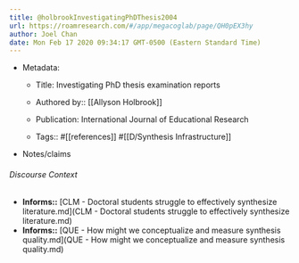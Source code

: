 ```yaml
---
title: @holbrookInvestigatingPhDThesis2004
url: https://roamresearch.com/#/app/megacoglab/page/QH0pEX3hy
author: Joel Chan
date: Mon Feb 17 2020 09:34:17 GMT-0500 (Eastern Standard Time)
---
```


- Metadata:

    - Title: Investigating PhD thesis examination reports

    - Authored by:: [[Allyson Holbrook]]

    - Publication: International Journal of Educational Research

    - Tags:: #[[references]] #[[D/Synthesis Infrastructure]]
- Notes/claims

###### Discourse Context

- **Informs::** [CLM - Doctoral students struggle to effectively synthesize literature.md](CLM - Doctoral students struggle to effectively synthesize literature.md)
- **Informs::** [QUE - How might we conceptualize and measure synthesis quality.md](QUE - How might we conceptualize and measure synthesis quality.md)
